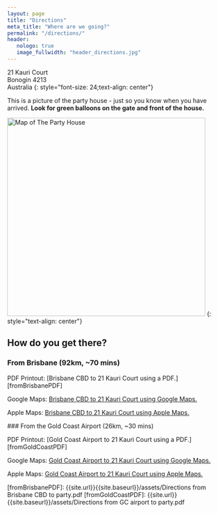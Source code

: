 ```yaml
---
layout: page
title: "Directions"
meta_title: "Where are we going?"
permalink: "/directions/"
header:
   nologo: true
   image_fullwidth: "header_directions.jpg"
---
```


21 Kauri Court  
Bonogin 4213  
Australia 
{: style="font-size: 24;text-align: center"}


This is a picture of the party house - just so you know when you have arrived.
**Look for green balloons on the gate and front of the house.**

<a target="_blank" href="https://www.google.com/maps/place/21+Kauri+Ct,+Bonogin+QLD+4213,+Australia/">
<img src="{{ site.urlimg }}party-house.jpg" width="456" alt="Map of The Party House" itemprop="image"></a>
{: style="text-align: center"}

## How do you get there?

### From Brisbane (92km, ~70 mins)
<p/>
  
PDF Printout: [Brisbane CBD to 21 Kauri Court using a PDF.][fromBrisbanePDF]

Google Maps: [Brisbane CBD to 21 Kauri Court using Google Maps.][fromBrisbaneGoogle]

Apple Maps: [Brisbane CBD to 21 Kauri Court using Apple Maps.][fromBrisbaneApple]

<p/>
### From the Gold Coast Airport (26km, ~30 mins)
<p/>


PDF Printout: [Gold Coast Airport to 21 Kauri Court using a PDF.][fromGoldCoastPDF]

Google Maps: [Gold Coast Airport to 21 Kauri Court using Google Maps.][fromGoldCoastGoogle]

Apple Maps: [Gold Coast Airport to 21 Kauri Court using Apple Maps.][fromGoldCoastApple]




[fromBrisbaneGoogle]: https://goo.gl/maps/Tdfjq5Vu1gr
[fromGoldCoastGoogle]: https://goo.gl/maps/QtrvGc6EnVw
[fromBrisbaneApple]: https://maps.apple.com/?daddr=(-28.145132,%20153.340212)&dirflg=d&saddr=(-27.470027,%20153.022977)
[fromGoldCoastApple]: https://maps.apple.com/?daddr=(-28.145132,%20153.340212)&dirflg=d&saddr=(-28.166517,%20153.512728)

[fromBrisbanePDF]: {{site.url}}{{site.baseurl}}/assets/Directions from Brisbane CBD to party.pdf
[fromGoldCoastPDF]: {{site.url}}{{site.baseurl}}/assets/Directions from GC airport to party.pdf

[google map]: https://www.google.com/maps/place/21+Kauri+Ct,+Bonogin+QLD+4213,+Australia/
